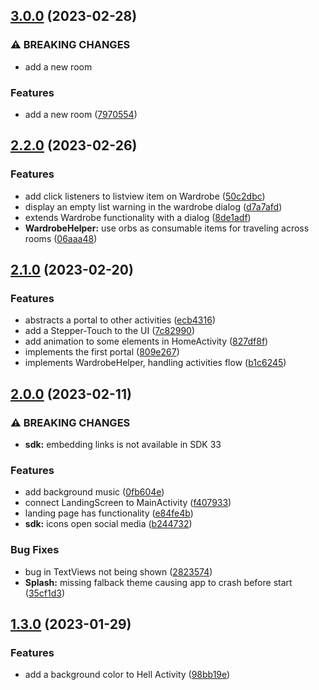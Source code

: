 ## [3.0.0](https://github.com/Stalkerfish/EasterEggs/compare/v2.2.0...v3.0.0) (2023-02-28)


### ⚠ BREAKING CHANGES

* add a new room

### Features

* add a new room ([7970554](https://github.com/Stalkerfish/EasterEggs/commit/79705546fa5f908d07fa837dca949f565b934483))

## [2.2.0](https://github.com/Stalkerfish/EasterEggs/compare/v2.1.0...v2.2.0) (2023-02-26)


### Features

* add click listeners to listview item on Wardrobe ([50c2dbc](https://github.com/Stalkerfish/EasterEggs/commit/50c2dbc557784f8633a9fd1353085affe4df8b51))
* display an empty list warning in the wardrobe dialog ([d7a7afd](https://github.com/Stalkerfish/EasterEggs/commit/d7a7afd3fed25dee7b5307db9245cd1f957d43ec))
* extends Wardrobe functionality with a dialog ([8de1adf](https://github.com/Stalkerfish/EasterEggs/commit/8de1adf1b73073cbbda42011affb7e83228d74bf))
* **WardrobeHelper:** use orbs as consumable items for traveling across rooms ([06aaa48](https://github.com/Stalkerfish/EasterEggs/commit/06aaa4808d79d2d57a6723cc5a0b966db081dba9))

## [2.1.0](https://github.com/Stalkerfish/EasterEggs/compare/v2.0.0...v2.1.0) (2023-02-20)


### Features

* abstracts a portal to other activities ([ecb4316](https://github.com/Stalkerfish/EasterEggs/commit/ecb4316f4fdfe4e0f5b067aebcf1799337850acd))
* add a Stepper-Touch to the UI ([7c82990](https://github.com/Stalkerfish/EasterEggs/commit/7c82990ebac7a99f2292ce06133697ba45a37a25))
* add animation to some elements in HomeActivity ([827df8f](https://github.com/Stalkerfish/EasterEggs/commit/827df8f6d4c00595c5def0053ce46b3a95452c72))
* implements the first portal ([809e267](https://github.com/Stalkerfish/EasterEggs/commit/809e2672c4e51df644fdf687e4b3a393d103ec84))
* implements WardrobeHelper, handling activities flow ([b1c6245](https://github.com/Stalkerfish/EasterEggs/commit/b1c624535e0065382db2df50f04983ea93c418e2))

## [2.0.0](https://github.com/Stalkerfish/EasterEggs/compare/v1.3.0...v2.0.0) (2023-02-11)


### ⚠ BREAKING CHANGES

* **sdk:** embedding links is not available in SDK 33

### Features

* add background music ([0fb604e](https://github.com/Stalkerfish/EasterEggs/commit/0fb604e2fa222b71b278d522bf40ec8b25fa5e38))
* connect LandingScreen to MainActivity ([f407933](https://github.com/Stalkerfish/EasterEggs/commit/f407933b59c4d5b0f7a3e467015c7459b3b0fc4d))
* landing page has functionality ([e84fe4b](https://github.com/Stalkerfish/EasterEggs/commit/e84fe4b5f017b6bcfe90de6896681d7926dbfae4))
* **sdk:** icons open social media ([b244732](https://github.com/Stalkerfish/EasterEggs/commit/b24473259e6972ebc4ecfd78e45e21e7665ac828))


### Bug Fixes

* bug in TextViews not being shown ([2823574](https://github.com/Stalkerfish/EasterEggs/commit/28235744b72fbeb14540f592b2bbe956aea87e53))
* **Splash:** missing falback theme causing app to crash before start ([35cf1d3](https://github.com/Stalkerfish/EasterEggs/commit/35cf1d3450d0baec8df570898e9e2bb96b578e11))

## [1.3.0](https://github.com/Stalkerfish/EasterEggs/compare/v0.1.0-alpha...v1.3.0) (2023-01-29)


### Features

* add a background color to Hell Activity ([98bb19e](https://github.com/Stalkerfish/EasterEggs/commit/98bb19e6b2717a6586dd57b99606cc1df1749afd))

